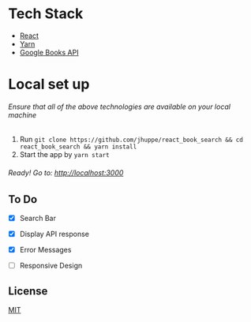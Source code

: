 # Tech Stack
- [React](https://reactjs.org/docs/getting-started.html)
- [Yarn](https://yarnpkg.com/en/docs)
- [Google Books API](https://developers.google.com/books/docs/overview)

# Local set up
###### Ensure that all of the above technologies are available on your local machine
1. Run `git clone https://github.com/jhuppe/react_book_search && cd react_book_search && yarn install`
2. Start the app by `yarn start`
###### Ready! Go to: [http://localhost:3000](http://localhost:3000)

## To Do
- [X] Search Bar
- [X] Display API response
- [X] Error Messages
- [ ] Responsive Design




## License
[MIT](https://github.com/jhuppe/react_book_search/blob/master/LICENSE)
